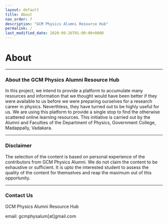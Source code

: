 ```yaml
---
layout: default
title: About
nav_order: 7
description: "GCM Physics Alumni Resource Hub"
permalink: /
last_modified_date: 2020-09-26T01:00:00+0000
---
```

# About

---

### About the GCM Physics Alumni Resource Hub
In this project, we intend to provide a platform to accumulate many resources and information that we thought would have been better if they were available to us before we were preparing ourselves for a research career in physics. Neverthless, they have turned out to be highly useful for us. We are using this platform to provide a single stop to find the otherwise scattered online learning resources. This initiative is carried out by the Alumni and Faculties of the Department of Physics, Government College, Madappally, Vadakara.

---
### Disclaimer
The selection of the content is based on personal experience of the contributors from GCM Physics Alumni. We do not claim the content to be exhaustive or sufficient. It is upto the interested student to assess the quality of the content for themselves and reap the maximum out of this opportunity.

---
### Contact Us
GCM Physics Alumni Resource Hub

email: gcmphysalum[at]gmail.com

